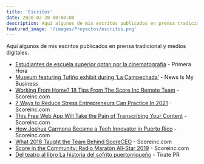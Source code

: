 ```yaml
---
title: 'Escritos'
date: 2020-02-20 00:00:00
description: Aquí algunos de mis escritos publicados en prensa tradicional y medios digitales.
featured_image: '/images/Proyectos/escritos.png'
---
```

Aquí algunos de mis escritos publicados en prensa tradicional y medios digitales.

* [Estudiantes de escuela superior optan por la cinematografía](https://www.primerahora.com/entretenimiento/cine-tv/notas/estudiantes-de-escuela-superior-optan-por-la-cinematografia-video/) - Primera Hora
* [Museum featuring Tufiño exhibit during ‘La Campechada’](http://newsismybusiness.com/featuring-exhibit-campechada/) - News Is My Business
* [Working From Home? 18 Tips From The Score Inc Remote Team](https://www.scoreceo.com/working-from-home-18-tips-from-the-score-remote-team/) - Scoreinc.com
* [7 Ways to Reduce Stress Entrepreneurs Can Practice In 2021](https://www.scoreinc.com/7-ways-to-reduce-stress-entrepreneurs-can-practice-in-2021/) - Scoreinc.com
* [This Free Web App Will Take the Pain of Transcribing Your Content](https://www.scoreceo.com/this-free-web-app-will-take-the-pain-of-transcribing-your-content/) - Scoreinc.com
* [How Joshua Carmona Became a Tech Innovator in Puerto Rico](https://www.scoreceo.com/how-joshua-carmona-became-a-tech-innovator-in-puerto-rico/) - Scoreinc.com
* [What 2018 Taught the Team Behind ScoreCEO](https://www.scoreceo.com/what-2018-taught-the-team-behind-scoreceo/) - Scoreinc.com
* [Score in the Community: Radio Maratón All-Star 2019](https://www.scoreceo.com/score-in-the-community-radio-maraton-all-star-2019/) - Scoreinc.com
* [Del teatro al libro La historia del sofrito puertorriqueño](https://tiratepuertorico.com/del-teatro-al-libro-la-historia-del-sofrito-puertorriqueno/) - Tírate PR
